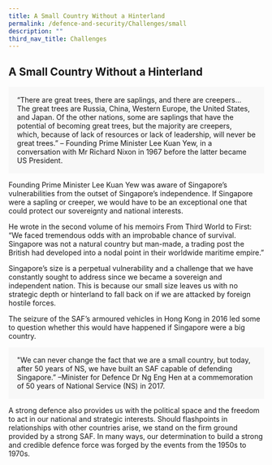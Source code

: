 ```yaml
---
title: A Small Country Without a Hinterland
permalink: /defence-and-security/Challenges/small
description: ""
third_nav_title: Challenges
---
```


## A Small Country Without a Hinterland

<div style="border:0px solid #0505f8;background-color:#f8f8f8;padding:1.2em;">
	“There are great trees, there are saplings, and there are creepers... The great trees are Russia, China, Western Europe, the United States, and Japan. Of the other nations, some are saplings that have the potential of becoming great trees, but the majority are creepers, which, because of lack of resources or lack of leadership, will never be great trees.” – Founding Prime Minister Lee Kuan Yew, in a conversation with Mr Richard Nixon in 1967 before the latter became US President.
</div> 

Founding Prime Minister Lee Kuan Yew was aware of Singapore’s vulnerabilities from the outset of Singapore’s independence. If Singapore were a sapling or creeper, we would have to be an exceptional one that could protect our sovereignty and national interests. 

He wrote in the second volume of his memoirs From Third World to First: “We faced tremendous odds with an improbable chance of survival. Singapore was not a natural country but man-made, a trading post the British had developed into a nodal point in their worldwide maritime empire.”

Singapore’s size is a perpetual vulnerability and a challenge that we have constantly sought to address since we became a sovereign and independent nation. This is because our small size leaves us with no strategic depth or hinterland to fall back on if we are attacked by foreign hostile forces.

The seizure of the SAF’s armoured vehicles in Hong Kong in 2016 led some to question whether this would have happened if Singapore were a big country.

<div style="border:0px solid #0505f8;background-color:#f8f8f8;padding:1.2em;">
	"We can never change the fact that we are a small country, but today, after 50 years of NS, we have built an SAF capable of defending Singapore.” –Minister for Defence Dr Ng Eng Hen at a commemoration of 50 years of National Service (NS) in 2017.
</div> 

A strong defence also provides us with the political space and the freedom to act in our national and strategic interests. Should flashpoints in relationships with other countries arise, we stand on the firm ground provided by a strong SAF. 
In many ways, our determination to build a strong and credible defence force was forged by the events from the 1950s to 1970s. 




